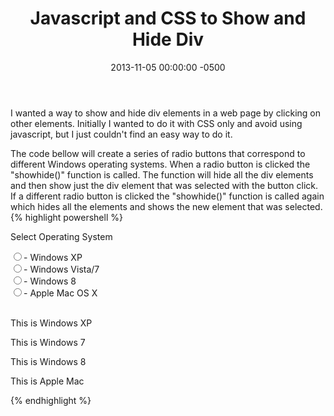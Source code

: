 ﻿---
layout: post
title:  Javascript and CSS to Show and Hide Div
date:   2013-11-05 00:00:00 -0500
categories: IT
---






I wanted a way to show and hide div elements in a web page by clicking on other elements. Initially I wanted to do it with CSS only and avoid using javascript, but I just couldn't find an easy way to do it.

The code bellow will create a series of radio buttons that correspond to different Windows operating systems. When a radio button is clicked the "showhide()" function is called. The function will hide all the div elements and then show just the div element that was selected with the button click. If a different radio button is clicked the "showhide()" function is called again which hides all the elements and shows the new element that was selected.
{% highlight powershell %}<html>
<head>
<script language="JavaScript" type="text/javascript">
function showhide(os) {
document.getElementById("winxp").style.display = 'none';
document.getElementById("win7").style.display = 'none';
document.getElementById("win8").style.display = 'none';
document.getElementById("mac").style.display = 'none';

if (os == "winxp") {
document.getElementById("winxp").style.display = 'block';
} else if (os == "win7") {
document.getElementById("win7").style.display = 'block';
} else if (os == "win8") {
document.getElementById("win8").style.display = 'block';
} else if (os == "mac") {
document.getElementById("mac").style.display = 'block';
} else {
document.getElementById("winxp").style.display = 'none';
document.getElementById("win7").style.display = 'none';
document.getElementById("win8").style.display = 'none';
document.getElementById("mac").style.display = 'none';
}
}
</script>

</head>
<body onload="showhide()">
<p>Select Operating System</p>
<input type="radio" id="os" value="winxp" name="os" onchange="showhide(this.value);"/>- Windows XP<br />
<input type="radio" id="os" value="win7" name="os" onchange="showhide(this.value);"/>- Windows Vista/7<br />
<input type="radio" id="os" value="win8" name="os" onchange="showhide(this.value);"/>- Windows 8<br />
<input type="radio" id="os" value="mac" name="os" onchange="showhide(this.value);"/>- Apple Mac OS X<br />
<br />

<div id="winxp">
<p>This is Windows XP</p>
</div>

<div id="win7">
<p>This is Windows 7</p>
</div>

<div id="win8">
<p>This is Windows 8</p>
</div>

<div id="mac">
<p>This is Apple Mac</p>
</div>{% endhighlight %}


